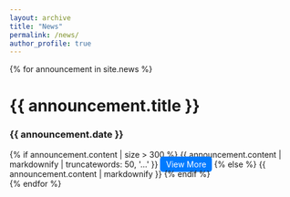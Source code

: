 ```yaml
---
layout: archive
title: "News"
permalink: /news/
author_profile: true
---
```


{% for announcement in site.news %}
    <div class="news">
        <h1>{{ announcement.title }}</h1>
        <h3>{{ announcement.date }}</h3>
        <div class="announcement-content">
            {% if announcement.content | size > 300 %}
                {{ announcement.content | markdownify | truncatewords: 50, '...' }}
                <a href="{{ announcement.url }}" class="view-more-btn">View More</a>
            {% else %}
                {{ announcement.content | markdownify }}
            {% endif %}
        </div>
    </div>
{% endfor %}

<style>
.view-more-btn {
    background-color: #007bff;
    color: white;
    padding: 5px 10px;
    border: none;
    border-radius: 5px;
    text-decoration: none;
}
.view-more-btn:hover {
    background-color: #0056b3;
}
</style>
